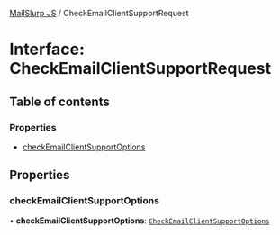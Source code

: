 [MailSlurp JS](../README.md) / CheckEmailClientSupportRequest

# Interface: CheckEmailClientSupportRequest

## Table of contents

### Properties

- [checkEmailClientSupportOptions](CheckEmailClientSupportRequest.md#checkemailclientsupportoptions)

## Properties

### checkEmailClientSupportOptions

• **checkEmailClientSupportOptions**: [`CheckEmailClientSupportOptions`](CheckEmailClientSupportOptions.md)

